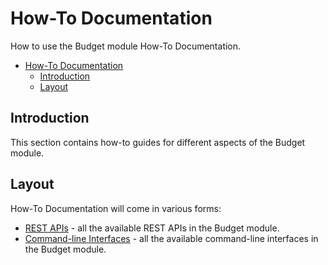 # How-To Documentation

How to use the Budget module How-To Documentation.

- [How-To Documentation](#how-to-documentation)
  - [Introduction](#introduction)
  - [Layout](#layout)

## Introduction

This section contains how-to guides for different aspects of the Budget module. 

## Layout

How-To  Documentation will come in various forms:

* [REST APIs](./api) - all the available REST APIs in the Budget module.
* [Command-line Interfaces](./cli) - all the available command-line interfaces in the Budget module.
